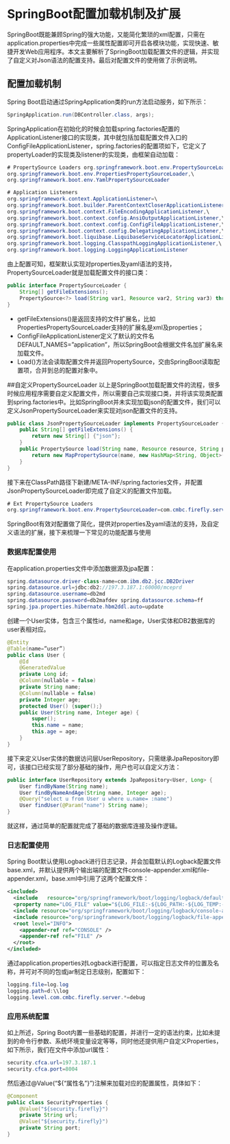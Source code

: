 # SpringBoot配置加载机制及扩展

SpringBoot既能兼顾Spring的强大功能，又能简化繁琐的xml配置，只需在application.properties中完成一些属性配置即可开启各模块功能，实现快速、敏捷开发Web应用程序。本文主要解析了SpringBoot加载配置文件的逻辑，并实现了自定义对Json语法的配置支持。最后对配置文件的使用做了示例说明。

## 配置加载机制
Spring Boot启动通过SpringApplication类的run方法启动服务，如下所示：
``` java
SpringApplication.run(DBController.class, args);
```

SpringApplication在初始化的时候会加载spring.factories配置的ApplicationListener接口的实现类，其中就包括加载配置文件入口的ConfigFileApplicationListener，spring.factories的配置项如下，它定义了propertyLoader的实现类及listener的实现类，由框架自动加载：
``` java
# PropertySource Loaders org.springframework.boot.env.PropertySourceLoader=\ 
org.springframework.boot.env.PropertiesPropertySourceLoader,\ 
org.springframework.boot.env.YamlPropertySourceLoader  

# Application Listeners 
org.springframework.context.ApplicationListener=\ 
org.springframework.boot.builder.ParentContextCloserApplicationListener,\ 
org.springframework.boot.context.FileEncodingApplicationListener,\ 
org.springframework.boot.context.config.AnsiOutputApplicationListener,\ 
org.springframework.boot.context.config.ConfigFileApplicationListener,\ 
org.springframework.boot.context.config.DelegatingApplicationListener,\ 
org.springframework.boot.liquibase.LiquibaseServiceLocatorApplicationListener,\ 
org.springframework.boot.logging.ClasspathLoggingApplicationListener,\ 
org.springframework.boot.logging.LoggingApplicationListener
```

由上配置可知，框架默认实现对properties及yaml语法的支持，PropertySourceLoader就是加载配置文件的接口类：
``` java
public interface PropertySourceLoader {     
    String[] getFileExtensions();     
    PropertySource<?> load(String var1, Resource var2, String var3) throws IOException; 
}
```

- getFileExtensions()是返回支持的文件扩展名，比如PropertiesPropertySourceLoader支持的扩展名是xml及properties；
- ConfigFileApplicationListener定义了默认的文件名DEFAULT_NAMES=”application”，所以SpringBoot会根据文件名加扩展名来加载文件。
- Load()方法会读取配置文件并返回PropertySource，交由SpringBoot读取配置项，合并到总的配置对象中。

##自定义PropertySourceLoader
以上是SpringBoot加载配置文件的流程，很多时候应用程序需要自定义配置文件，所以需要自己实现接口类，并将该实现类配置到spring.factories中。比如SpringBoot并未实现加载json的配置文件，我们可以定义JsonPropertySourceLoader来实现对json配置文件的支持。
``` java
public class JsonPropertySourceLoader implements PropertySourceLoader { 
    public String[] getFileExtensions() { 
        return new String[] {"json"};     
    }     
    public PropertySource load(String name, Resource resource, String profile) {         
        return new MapPropertySource(name, new HashMap<String, Object>())     
    } 
}
```

接下来在ClassPath路径下新建/META-INF/spring.factories文件，并配置JsonPropertySourceLoader即完成了自定义的配置文件加载。
``` java
# Ext PropertySource Loaders 
org.springframework.boot.env.PropertySourceLoader=com.cmbc.firefly.server.properties.JsonPropertySourceLoader
```

SpringBoot有效对配置做了简化，提供对properties及yaml语法的支持，及自定义语法的扩展，接下来梳理一下常见的功能配置与使用
### 数据库配置使用
在application.properties文件中添加数据源及jpa配置：
``` java
spring.datasource.driver-class-name=com.ibm.db2.jcc.DB2Driver 
spring.datasource.url=jdbc:db2://197.3.187.1:60000/mceprd 
spring.datasource.username=db2md 
spring.datasource.password=db2mafdev spring.datasource.schema=ff  
spring.jpa.properties.hibernate.hbm2ddl.auto=update
```

创建一个User实体，包含三个属性id，name和age，User实体和DB2数据库的user表相对应。
``` java
@Entity
@Table(name=”user”) 
public class User {     
    @Id     
    @GeneratedValue     
    private Long id;      
    @Column(nullable = false)     
    private String name;      
    @Column(nullable = false)     
    private Integer age;      
    protected User() {super();}     
    public User(String name, Integer age) {         
        super();         
        this.name = name;         
        this.age = age;     
    }
}
```

接下来定义User实体的数据访问层UserRepository，只需继承JpaRepository即可，该接口已经实现了部分基础的操作，用户也可以自定义方法：
``` java
public interface UserRepository extends JpaRepository<User, Long> {     
    User findByName(String name);     
    User findByNameAndAge(String name, Integer age);
    @Query("select u from User u where u.name= :name")     
    User findUser(@Param("name") String name); 
}
```
就这样，通过简单的配置就完成了基础的数据库连接及操作逻辑。

### 日志配置使用
Spring Boot默认使用Logback进行日志记录，并会加载默认的Logback配置文件base.xml，并默认提供两个输出端的配置文件console-appender.xml和file-appender.xml，base.xml中引用了这两个配置文件：
``` xml
<included>    
  <include   resource="org/springframework/boot/logging/logback/defaults.xml" />    
  <property name="LOG_FILE" value="${LOG_FILE:-${LOG_PATH:-${LOG_TEMP:-${java.io.tmpdir:-/tmp}}/}spring.log}"/>    
  <include resource="org/springframework/boot/logging/logback/console-appender.xml" />    
  <include resource="org/springframework/boot/logging/logback/file-appender.xml" />    
  <root level="INFO">       
    <appender-ref ref="CONSOLE" />       
    <appender-ref ref="FILE" />    
  </root> 
</included>
```
通过application.properties对Logback进行配置，可以指定日志文件的位置及名称，并可对不同的包或jar制定日志级别，配置如下：
``` java
logging.file=log.log
logging.path=d:\\log 
logging.level.com.cmbc.firefly.server.*=debug
```

### 应用系统配置
如上所述，Spring Boot内置一些基础的配置，并进行一定的语法约束，比如未提到的命令行参数、系统环境变量设定等等，同时他还提供用户自定义Properties，如下所示，我们在文件中添加url属性：
``` java
security.cfca.url=197.3.187.1 
security.cfca.port=8004
```
然后通过@Value(“${“属性名”}”)注解来加载对应的配置属性，具体如下：
``` java
@Component 
public class SecurityProperties {     
    @Value("${security.firefly}")     
    private String url;          
    @Value("${security.firefly}")     
    private String port; 
}
```
